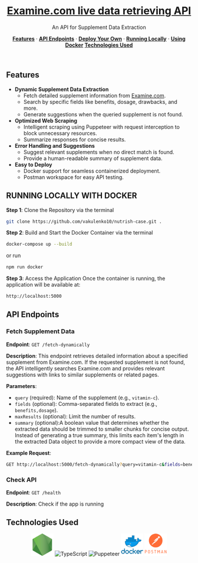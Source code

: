 <a href="https://your-project-url">
  <h1 align="center">Examine.com live data retrieving API</h1>
</a>

<p align="center">
  An API for Supplement Data Extraction 
</p>

<p align="center">
  <a href="#features"><strong>Features</strong></a> ·
  <a href="#api-endpoints"><strong>API Endpoints</strong></a> ·
  <a href="#deploy-your-own"><strong>Deploy Your Own</strong></a> ·
  <a href="#running-locally"><strong>Running Locally</strong></a> ·
  <a href="#using-docker"><strong>Using Docker</strong></a>
  <a href="#technologies-used"><strong>Technologies Used</strong></a>
</p>
<br/>

## Features

- **Dynamic Supplement Data Extraction**
  - Fetch detailed supplement information from [Examine.com](https://examine.com).
  - Search by specific fields like benefits, dosage, drawbacks, and more.
  - Generate suggestions when the queried supplement is not found.
- **Optimized Web Scraping**
  - Intelligent scraping using Puppeteer with request interception to block unnecessary resources.
  - Summarize responses for concise results.
- **Error Handling and Suggestions**
  - Suggest relevant supplements when no direct match is found.
  - Provide a human-readable summary of supplement data.
- **Easy to Deploy**
  - Docker support for seamless containerized deployment.
  - Postman workspace for easy API testing.
## RUNNING LOCALLY WITH DOCKER
**Step 1**: Clone the Repository via the terminal
```bash
git clone https://github.com/vakulenko10/nutrish-case.git .
```
**Step 2**: Build and Start the Docker Container via the terminal
```bash
docker-compose up --build
```
or run 
```bash
npm run docker
```
**Step 3**: Access the Application
Once the container is running, the application will be available at:

```bash
http://localhost:5000
```
## API Endpoints

### Fetch Supplement Data

**Endpoint**: `GET /fetch-dynamically`

**Description**: This endpoint retrieves detailed information about a specified supplement from Examine.com. If the requested supplement is not found, the API intelligently searches Examine.com and provides relevant suggestions with links to similar supplements or related pages.

**Parameters**:
- `query` (required): Name of the supplement (e.g., `vitamin-c`).
- `fields` (optional): Comma-separated fields to extract (e.g., `benefits,dosage`).
- `maxResults` (optional): Limit the number of results.
- `summary` (optional):A boolean value that determines whether the extracted data should be trimmed to smaller chunks for concise output. Instead of generating a true summary, this limits each item's length in the extracted Data object to provide a more compact view of the data.

**Example Request**:
```bash
GET http://localhost:5000/fetch-dynamically?query=vitamin-c&fields=benefits,dosage&maxResults=5&summary=true
```

### Check API

**Endpoint**: `GET /health`

**Description**: Check if the app is running

## Technologies Used

<p align="center">
  <img src="https://raw.githubusercontent.com/github/explore/main/topics/nodejs/nodejs.png" alt="Node.js" height="60">
  <img src="https://cdn.icon-icons.com/icons2/2415/PNG/512/typescript_original_logo_icon_146317.png" alt="TypeScript" height="60">
  <img src="https://seeklogo.com/images/P/puppeteer-logo-254C5F1692-seeklogo.com.png" alt="Puppeteer" height="60">
  <img src="https://raw.githubusercontent.com/github/explore/main/topics/docker/docker.png" alt="Docker" height="60">
  
  <img src="https://raw.githubusercontent.com/github/explore/main/topics/postman/postman.png" alt="Postman" height="60">
</p>
